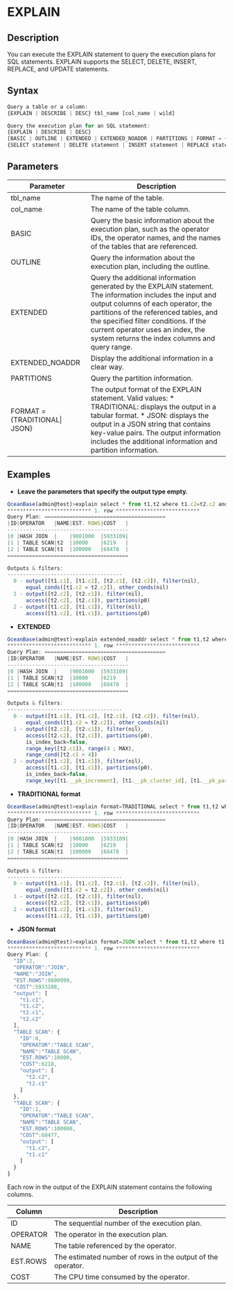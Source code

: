 EXPLAIN 
============================



Description 
--------------------

You can execute the EXPLAIN statement to query the execution plans for SQL statements. EXPLAIN supports the SELECT, DELETE, INSERT, REPLACE, and UPDATE statements. 

Syntax 
---------------

```javascript
Query a table or a column:
{EXPLAIN | DESCRIBE | DESC} tbl_name [col_name | wild]

Query the execution plan for an SQL statement:
{EXPLAIN | DESCRIBE | DESC} 
[BASIC | OUTLINE | EXTENDED | EXTENDED_NOADDR | PARTITIONS | FORMAT = {TRADITIONAL| JSON}] 
{SELECT statement | DELETE statement | INSERT statement | REPLACE statement| UPDATE statement}
```



Parameters 
-------------------



|         **Parameter**         |                                                                                                                                                                                       **Description**                                                                                                                                                                                       |
|-------------------------------|---------------------------------------------------------------------------------------------------------------------------------------------------------------------------------------------------------------------------------------------------------------------------------------------------------------------------------------------------------------------------------------------|
| tbl_name                      | The name of the table.                                                                                                                                                                                                                                                                                                                                                                      |
| col_name                      | The name of the table column.                                                                                                                                                                                                                                                                                                                                                               |
| BASIC                         | Query the basic information about the execution plan, such as the operator IDs, the operator names, and the names of the tables that are referenced.                                                                                                                                                                                                                                        |
| OUTLINE                       | Query the information about the execution plan, including the outline.                                                                                                                                                                                                                                                                                                                      |
| EXTENDED                      | Query the additional information generated by the EXPLAIN statement. The information includes the input and output columns of each operator, the partitions of the referenced tables, and the specified filter conditions. If the current operator uses an index, the system returns the index columns and query range.                                                                     |
| EXTENDED_NOADDR               | Display the additional information in a clear way.                                                                                                                                                                                                                                                                                                                                          |
| PARTITIONS                    | Query the partition information.                                                                                                                                                                                                                                                                                                                                                            |
| FORMAT = {TRADITIONAL\| JSON} | The output format of the EXPLAIN statement. Valid values: * TRADITIONAL: displays the output in a tabular format.   * JSON: displays the output in a JSON string that contains key-value pairs. The output information includes the additional information and partition information.    |



Examples 
-----------------

* **Leave the parameters that specify the output type empty.** 




```javascript
OceanBase(admin@test)>explain select * from t1,t2 where t1.c2=t2.c2 and t2.c1 > 4\G
*************************** 1. row ***************************
Query Plan: =======================================
|ID|OPERATOR   |NAME|EST. ROWS|COST   |
---------------------------------------
|0 |HASH JOIN  |    |9801000  |5933109|
|1 | TABLE SCAN|t2  |10000    |6219   |
|2 | TABLE SCAN|t1  |100000   |68478  |
=======================================

Outputs & filters: 
-------------------------------------
  0 - output([t1.c1], [t1.c2], [t2.c1], [t2.c2]), filter(nil), 
      equal_conds([t1.c2 = t2.c2]), other_conds(nil)
  1 - output([t2.c2], [t2.c1]), filter(nil), 
      access([t2.c2], [t2.c1]), partitions(p0)
  2 - output([t1.c2], [t1.c1]), filter(nil), 
      access([t1.c2], [t1.c1]), partitions(p0)
```



* **EXTENDED** 




```javascript
OceanBase(admin@test)>explain extended_noaddr select * from t1,t2 where t1.c2=t2.c2 and t2.c1 > 4\G
*************************** 1. row ***************************
Query Plan: =======================================
|ID|OPERATOR   |NAME|EST. ROWS|COST   |
---------------------------------------
|0 |HASH JOIN  |    |9801000  |5933109|
|1 | TABLE SCAN|t2  |10000    |6219   |
|2 | TABLE SCAN|t1  |100000   |68478  |
=======================================

Outputs & filters: 
-------------------------------------
  0 - output([t1.c1], [t1.c2], [t2.c1], [t2.c2]), filter(nil), 
      equal_conds([t1.c2 = t2.c2]), other_conds(nil)
  1 - output([t2.c2], [t2.c1]), filter(nil), 
      access([t2.c2], [t2.c1]), partitions(p0), 
      is_index_back=false, 
      range_key([t2.c1]), range(4 ; MAX), 
      range_cond([t2.c1 > 4])
  2 - output([t1.c2], [t1.c1]), filter(nil), 
      access([t1.c2], [t1.c1]), partitions(p0), 
      is_index_back=false, 
      range_key([t1.__pk_increment], [t1.__pk_cluster_id], [t1.__pk_partition_id]), range(MIN,MIN,MIN ; MAX,MAX,MAX)always true
```



* **TRADITIONAL format** 




```javascript
OceanBase(admin@test)>explain format=TRADITIONAL select * from t1,t2 where t1.c2=t2.c2 and t2.c1 > 4\G
*************************** 1. row ***************************
Query Plan: =======================================
|ID|OPERATOR   |NAME|EST. ROWS|COST   |
---------------------------------------
|0 |HASH JOIN  |    |9801000  |5933109|
|1 | TABLE SCAN|t2  |10000    |6219   |
|2 | TABLE SCAN|t1  |100000   |68478  |
=======================================

Outputs & filters: 
-------------------------------------
  0 - output([t1.c1], [t1.c2], [t2.c1], [t2.c2]), filter(nil), 
      equal_conds([t1.c2 = t2.c2]), other_conds(nil)
  1 - output([t2.c2], [t2.c1]), filter(nil), 
      access([t2.c2], [t2.c1]), partitions(p0)
  2 - output([t1.c2], [t1.c1]), filter(nil), 
      access([t1.c2], [t1.c1]), partitions(p0)
```



* **JSON format** 




```javascript
OceanBase(admin@test)>explain format=JSON select * from t1,t2 where t1.c2=t2.c2 and t2.c1 > 4\G
*************************** 1. row ***************************
Query Plan: {
  "ID":2,
  "OPERATOR":"JOIN",
  "NAME":"JOIN",
  "EST.ROWS":9800999,
  "COST":5933108,
  "output": [
    "t1.c1",
    "t1.c2",
    "t2.c1",
    "t2.c2"
  ],
  "TABLE SCAN": {
    "ID":0,
    "OPERATOR":"TABLE SCAN",
    "NAME":"TABLE SCAN",
    "EST.ROWS":10000,
    "COST":6218,
    "output": [
      "t2.c2",
      "t2.c1"
    ]
  },
  "TABLE SCAN": {
    "ID":1,
    "OPERATOR":"TABLE SCAN",
    "NAME":"TABLE SCAN",
    "EST.ROWS":100000,
    "COST":68477,
    "output": [
      "t1.c2",
      "t1.c1"
    ]
  }
}
```



Each row in the output of the EXPLAIN statement contains the following columns.


| **Column** |                       **Description**                       |
|------------|-------------------------------------------------------------|
| ID         | The sequential number of the execution plan.                |
| OPERATOR   | The operator in the execution plan.                         |
| NAME       | The table referenced by the operator.                       |
| EST.ROWS   | The estimated number of rows in the output of the operator. |
| COST       | The CPU time consumed by the operator.                      |




